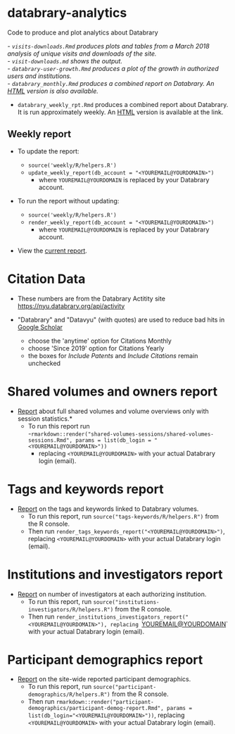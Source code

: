 # databrary-analytics
Code to produce and plot analytics about Databrary

*- `visits-downloads.Rmd` produces plots and tables from a March 2018 analysis of unique visits and downloads of the site.*   
    *- `visit-downloads.md` shows the output.*   
*- `databrary-user-growth.Rmd` produces a plot of the growth in authorized users and institutions.*   
*- `databrary_monthly.Rmd` produces a combined report on Databrary. An [HTML](https://gilmore-lab.github.io/databrary-analytics/databrary_monthly.html) version is also available.*   
- `databrary_weekly_rpt.Rmd` produces a combined report about Databrary. It is run approximately weekly. An [HTML](https://gilmore-lab.github.io/databrary-analytics/weekly/databrary_weekly_report.html) version is available at the link.  

## Weekly report

- To update the report:  
    - `source('weekly/R/helpers.R')`  
    - `update_weekly_report(db_account = "<YOUREMAIL@YOURDOMAIN>")`  
        - where `YOUREMAIL@YOURDOMAIN` is replaced by your Databrary account. 

- To run the report without updating:
    - `source('weekly/R/helpers.R')`  
    - `render_weekly_report(db_account = "<YOUREMAIL@YOURDOMAIN>")`  
        - where `YOUREMAIL@YOURDOMAIN` is replaced by your Databrary account. 

- View the [current report](https://gilmore-lab.github.io/databrary-analytics/weekly/databrary_weekly_report.html).  

# Citation Data

- These numbers are from the Databrary Actitity site https://nyu.databrary.org/api/activity  

- "Databrary" and "Datavyu" (with quotes) are used to reduce bad hits in [Google Scholar](https://scholar.google.com)      
    - choose the 'anytime' option for Citations Monthly  
    - choose 'Since 2019' option for Citations Yearly  
    - the boxes for *Include Patents* and *Include Citations* remain unchecked  

# Shared volumes and owners report

- [Report](https://gilmore-lab.github.io/databrary-analytics/shared-volumes-sessions/shared-volumes-sessions.html) about full shared volumes and volume overviews only with session statistics.* 
    - To run this report run  
        -`rmarkdown::render("shared-volumes-sessions/shared-volumes-sessions.Rmd", params = list(db_login = "<YOUREMAIL@YOURDOMAIN>"))`
        - replacing `<YOUREMAIL@YOURDOMAIN>` with your actual Databrary login (email).
        
# Tags and keywords report

- [Report](https://gilmore-lab.github.io/databrary-analytics/tags-keywords/tags-keywords-report.html) on the tags and keywords linked to Databrary volumes.
    - To run this report, run `source("tags-keywords/R/helpers.R")` from the R console.
    - Then run `render_tags_keywords_report("<YOUREMAIL@YOURDOMAIN>")`, replacing `<YOUREMAIL@YOURDOMAIN>` with your actual Databrary login (email).

# Institutions and investigators report

- [Report](https://gilmore-lab.github.io/databrary-analytics/institutions-investigators/institutions-investigators.html) on number of investigators at each authorizing institution.
    - To run this report, run `source("institutions-investigators/R/helpers.R")` from the R console.
    - Then run `render_institutions_investigators_report("<YOUREMAIL@YOURDOMAIN>"), replacing `<YOUREMAIL@YOURDOMAIN>` with your actual Databrary login (email).

# Participant demographics report

- [Report](https://gilmore-lab.github.io/databrary-analytics/participant-demographics/participant-demog-report.html) on the site-wide reported participant demographics.
    - To run this report, run `source("participant-demographics/R/helpers.R")` from the R console.
    - Then run `rmarkdown::render("participant-demographics/participant-demog-report.Rmd", params = list(db_login="<YOUREMAIL@YOURDOMAIN>"))`, replacing `<YOUREMAIL@YOURDOMAIN>` with your actual Databrary login (email).